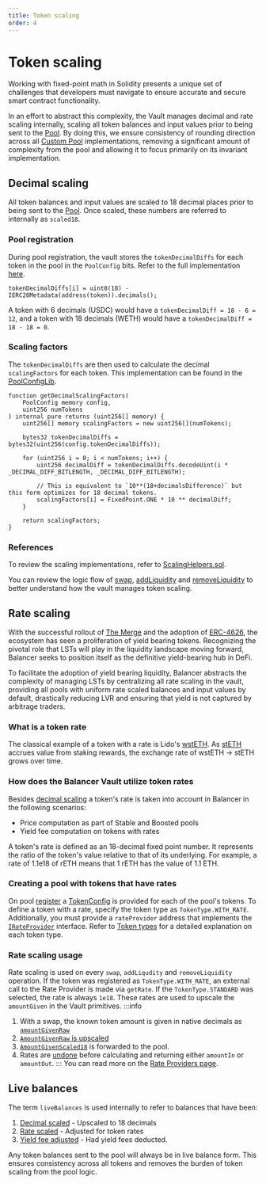 ```yaml
---
title: Token scaling
order: 4
---
```


# Token scaling

Working with fixed-point math in Solidity presents a unique set of challenges that developers must navigate to ensure accurate and secure smart contract functionality.

In an effort to abstract this complexity, the Vault manages decimal and rate scaling internally, scaling all token balances and input values prior to being sent to the [Pool](/concepts/explore-available-balancer-pools/).
By doing this, we ensure consistency of rounding direction across all [Custom Pool](/build-a-custom-amm/build-an-amm/create-custom-amm-with-novel-invariant.html) implementations, removing a significant
amount of complexity from the pool and allowing it to focus primarily on its invariant implementation.

## Decimal scaling

All token balances and input values are scaled to 18 decimal places prior to being sent to the [Pool](/concepts/explore-available-balancer-pools/). Once scaled, these numbers are referred to internally as `scaled18`.

### Pool registration
During pool registration, the vault stores the `tokenDecimalDiffs` for each token in the pool in the `PoolConfig` bits. Refer to the full implementation [here](https://github.com/balancer/balancer-v3-monorepo/blob/main/pkg/vault/contracts/VaultExtension.sol#L239).

```solidity
tokenDecimalDiffs[i] = uint8(18) - IERC20Metadata(address(token)).decimals();
```

A token with 6 decimals (USDC) would have a `tokenDecimalDiff = 18 - 6 = 12`, and a token with 18 decimals (WETH) would have a `tokenDecimalDiff = 18 - 18 = 0`.

### Scaling factors
The `tokenDecimalDiffs` are then used to calculate the decimal `scalingFactors` for each token. This implementation can be found in the [PoolConfigLib](https://github.com/balancer/balancer-v3-monorepo/blob/main/pkg/vault/contracts/lib/PoolConfigLib.sol#L214-L230).

```solidity
function getDecimalScalingFactors(
    PoolConfig memory config,
    uint256 numTokens
) internal pure returns (uint256[] memory) {
    uint256[] memory scalingFactors = new uint256[](numTokens);

    bytes32 tokenDecimalDiffs = bytes32(uint256(config.tokenDecimalDiffs));

    for (uint256 i = 0; i < numTokens; i++) {
        uint256 decimalDiff = tokenDecimalDiffs.decodeUint(i * _DECIMAL_DIFF_BITLENGTH, _DECIMAL_DIFF_BITLENGTH);

        // This is equivalent to `10**(18+decimalsDifference)` but this form optimizes for 18 decimal tokens.
        scalingFactors[i] = FixedPoint.ONE * 10 ** decimalDiff;
    }

    return scalingFactors;
}
```

### References
To review the scaling implementations, refer to [ScalingHelpers.sol](https://github.com/balancer/balancer-v3-monorepo/blob/main/pkg/solidity-utils/contracts/helpers/ScalingHelpers.sol).

You can review the logic flow of [swap](https://github.com/balancer/balancer-v3-monorepo/blob/main/pkg/vault/contracts/Vault.sol#L165), [addLiquidity](https://github.com/balancer/balancer-v3-monorepo/blob/main/pkg/vault/contracts/Vault.sol#L487) and [removeLiquidity](https://github.com/balancer/balancer-v3-monorepo/blob/main/pkg/vault/contracts/Vault.sol#L709)
to better understand how the vault manages token scaling.

## Rate scaling

With the successful rollout of [The Merge](https://ethereum.org/roadmap/merge) and the adoption of [ERC-4626](https://docs.openzeppelin.com/contracts/4.x/erc4626), the ecosystem has seen a proliferation of yield bearing tokens. Recognizing the pivotal role that LSTs will play in the liquidity landscape moving forward, Balancer seeks to position itself as the definitive yield-bearing hub in DeFi.

To facilitate the adoption of yield bearing liquidity, Balancer abstracts the complexity of managing LSTs by centralizing all rate scaling in the vault, providing all pools with uniform rate scaled balances and input values by default, drastically reducing LVR and ensuring that yield is not captured by arbitrage traders.

### What is a token rate
The classical example of a token with a rate is Lido's [wstETH](https://help.lido.fi/en/articles/5231836-what-is-lido-s-wsteth). As [stETH](https://help.lido.fi/en/articles/5230610-what-is-steth) accrues value from staking rewards, the exchange rate of wstETH -> stETH grows over time.

### How does the Balancer Vault utilize token rates

Besides [decimal scaling](#decimal-scaling) a token's rate is taken into account in Balancer in the following scenarios:
- Price computation as part of Stable and Boosted pools
- Yield fee computation on tokens with rates

A token's rate is defined as an 18-decimal fixed point number. It represents the ratio of the token's value relative to that of its underlying. For example, a rate of 1.1e18 of rETH means that 1 rETH has the value of 1.1 ETH.


### Creating a pool with tokens that have rates

On pool [register](https://github.com/balancer/balancer-v3-monorepo/blob/main/pkg/interfaces/contracts/vault/IVaultExtension.sol#L77) a [TokenConfig](https://github.com/balancer/balancer-v3-monorepo/blob/main/pkg/interfaces/contracts/vault/VaultTypes.sol#L127) is provided for each of the pool's tokens.
To define a token with a rate, specify the token type as  `TokenType.WITH_RATE`. Additionally, you must provide a `rateProvider` address that implements the [`IRateProvider`](https://github.com/balancer/balancer-v3-monorepo/blob/main/pkg/interfaces/contracts/vault/IRateProvider.sol) interface. Refer to [Token types](/concepts/vault/token-types.html) for a detailed explanation on each token type.

### Rate scaling usage
Rate scaling is used on every `swap`, `addLiqudity` and `removeLiquidity` operation. If the token was registered as `TokenType.WITH_RATE`, an external call to the Rate Provider is made via `getRate`. If the `TokenType.STANDARD` was selected, the rate is always `1e18`. These rates are used to upscale the `amountGiven` in the Vault primitives.
:::info
1. With a swap, the known token amount is given in native decimals as [`amountGivenRaw`](https://github.com/balancer/balancer-v3-monorepo/blob/main/pkg/interfaces/contracts/vault/VaultTypes.sol#L183)
2. [`AmountGivenRaw` is upscaled](https://github.com/balancer/balancer-v3-monorepo/blob/main/pkg/vault/contracts/Vault.sol#L303-L320)
3. [`AmountGivenScaled18`](https://github.com/balancer/balancer-v3-monorepo/blob/main/pkg/vault/contracts/Vault.sol#L358) is forwarded to the pool.
4. Rates are [undone](https://github.com/balancer/balancer-v3-monorepo/blob/main/pkg/vault/contracts/Vault.sol#L378) before calculating and returning either `amountIn` or `amountOut`.
:::
You can read more on the [Rate Providers page](/concepts/core-concepts/rate-providers.html).

## Live balances

The term `liveBalances` is used internally to refer to balances that have been:

1. [Decimal scaled](/concepts/vault/token-scaling.html#decimal-scaling) - Upscaled to 18 decimals
2. [Rate scaled](/concepts/vault/token-scaling.html#rate-scaling) - Adjusted for token rates
3. [Yield fee adjusted](/concepts/vault/yield-fee.html) - Had yield fees deducted.

Any token balances sent to the pool will always be in live balance form. This ensures consistency across all tokens and removes the burden of token scaling from the pool logic.
